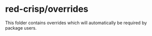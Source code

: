 # red-crisp/overrides

This folder contains overrides which will automatically be required by package users.
